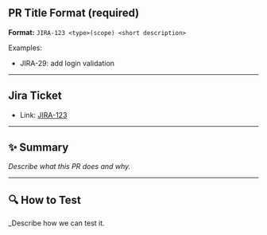 ## PR Title Format (required)

**Format:** `JIRA-123 <type>(scope) <short description>`

Examples:
- JIRA-29: add login validation

---

## Jira Ticket
- Link: [JIRA-123](https://your-jira-instance/browse/PROJECT-123)

---

## ✨ Summary
_Describe what this PR does and why._

---

## 🔍 How to Test
_Describe how we can test it.